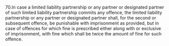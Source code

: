 70.In case a limited liability partnership or any partner or designated partner of such limited liability partnership commits any offence, the limited liability partnership or any partner or designated partner shall, for the second or subsequent offence, be punishable with imprisonment as provided, but in case of offences for which fine is prescribed either along with or exclusive of imprisonment, with fine which shall be twice the amount of fine for such offence.
